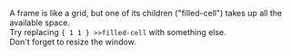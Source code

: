 A frame is like a grid, but one of its children ("filled-cell") takes up all the available space.\
Try replacing `{ 1 1 } >>filled-cell` with something else.\
Don't forget to resize the window.